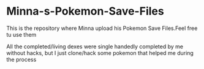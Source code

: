# Minna-s-Pokemon-Save-Files

This is the repository where Minna upload his Pokemon Save Files.Feel free tu use them

All the completed/living dexes were single handedly completed by me without hacks, but I just clone/hack some pokemon that helped me during the process

